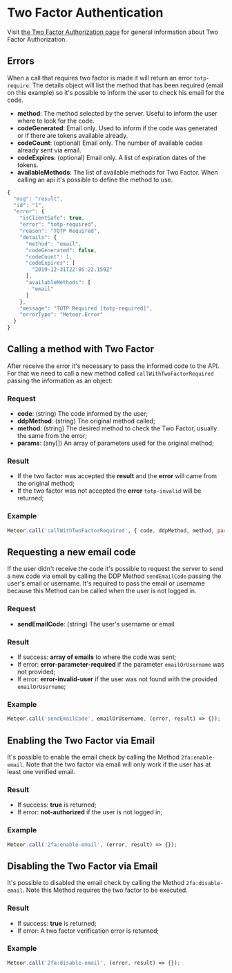 # Two Factor Authentication

Visit [the Two Factor Authorization page](../../developer-guides/two-factor.md) for general information about Two Factor Authorization.

## Errors

When a call that requires two factor is made it will return an error `totp-require`. The details object will list the method that has been required \(email on this example\) so it's possible to inform the user to check his email for the code.

* **method**: The method selected by the server. Useful to inform the user where to look for the code.
* **codeGenerated**: Email only. Used to inform if the code was generated or if there are tokens available already.
* **codeCount**: \(optional\) Email only. The number of available codes already sent via email.
* **codeExpires**: \(optional\) Email only. A list of expiration dates of the tokens.
* **availableMethods**: The list of available methods for Two Factor. When calling an api it's possible to define the method to use.

```javascript
{
  "msg": "result",
  "id": "1",
  "error": {
    "isClientSafe": true,
    "error": "totp-required",
    "reason": "TOTP Required",
    "details": {
      "method": "email",
      "codeGenerated": false,
      "codeCount": 1,
      "codeExpires": [
        "2019-12-31T22:05:22.159Z"
      ],
      "availableMethods": [
        "email"
      ]
    },
    "message": "TOTP Required [totp-required]",
    "errorType": "Meteor.Error"
  }
}
```

## Calling a method with Two Factor

After receive the error it's necessary to pass the informed code to the API. For that we need to call a new method called `callWithTwoFactorRequired` passing the information as an object:

### Request

* **code**: \(string\) The code informed by the user;
* **ddpMethod**: \(string\) The original method called;
* **method**: \(string\) The desired method to check the Two Factor, usually the same from the error;
* **params**: \(any\[\]\) An array of parameters used for the original method;

### Result

* If the two factor was accepted the **result** and the **error** will came from the original method;
* If the two factor was not accepted the **error** `totp-invalid` will be returned;

### Example

```javascript
Meteor.call('callWithTwoFactorRequired', { code, ddpMethod, method, params: args }, (error, result) => {});
```

## Requesting a new email code

If the user didn't receive the code it's possible to request the server to send a new code via email by calling the DDP Method `sendEmailCode` passing the user's email or username. It's required to pass the email or username because this Method can be called when the user is not logged in.

### Request

* **sendEmailCode**: \(string\) The user's username or email

### Result

* If success: **array of emails** to where the code was sent;
* If error: **error-parameter-required** if the parameter `emailOrUsername` was not provided;
* If error: **error-invalid-user** if the user was not found with the provided `emailOrUsername`;

### Example

```javascript
Meteor.call('sendEmailCode', emailOrUsername, (error, result) => {});
```

## Enabling the Two Factor via Email

It's possible to enable the email check by calling the Method `2fa:enable-email`. Note that the two factor via email will only work if the user has at least one verified email.

### Result

* If success: **true** is returned;
* If error: **not-authorized** if the user is not logged in;

### Example

```javascript
Meteor.call('2fa:enable-email', (error, result) => {});
```

## Disabling the Two Factor via Email

It's possible to disabled the email check by calling the Method `2fa:disable-email`. Note this Method requires the two factor to be executed.

### Result

* If success: **true** is returned;
* If error: A two factor verification error is returned;

### Example

```javascript
Meteor.call('2fa:disable-email', (error, result) => {});
```

